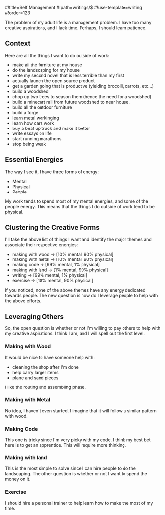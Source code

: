 #!title=Self Management
#!path=writings/$
#!use-template=writing
#!order=123

The problem of my adult life is a management problem. I have too many creative aspirations, and I lack time. Perhaps, I should learn patience.

## Context

Here are all the things I want to do outside of work:

* make all the furniture at my house
* do the landscaping for my house
* write my second novel that is less terrible than my first
* actually launch the open source product
* get a garden going that is productive (yielding brocolli, carrots, etc...)
* build a woodshed
* chop up two trees to season them (hence the need for a woodshed)
* build a minecart rail from future woodshed to near house.
* build all the outdoor furniture
* build a forge
* learn metal workinging
* learn how cars work
* buy a beat up truck and make it better
* write essays on life
* start running marathons
* stop being weak

## Essential Energies

The way I see it, I have three forms of energy:

* Mental
* Physical
* People

My work tends to spend most of my mental energies, and some of the people energy. This means that the things I do outside of work tend to be physical.

## Clustering the Creative Forms

I'll take the above list of things I want and identify the major themes and associate their respective energies:

* making with wood &#8594; [10% mental, 90% physical]
* making with metal &#8594; [10% mental, 90% physical]
* making code &#8594; [99% mental, 1% physical]
* making with land &#8594; [1% mental, 99% physical]
* writing &#8594; [99% mental, 1% physical]
* exercise &#8594; [10% mental, 90% physical]

If you noticed, none of the above themes have any energy dedicated towards people. The new question is how do I leverage people to help with the above efforts.

## Leveraging Others

So, the open question is whether or not I'm willing to pay others to help with my creative aspirations. I think I am, and I will spell out the first level.

### Making with Wood

It would be nice to have someone help with:

* cleaning the shop after I'm done
* help carry larger items
* plane and sand pieces

I like the routing and assembling phase.

### Making with Metal

No idea, I haven't even started. I imagine that it will follow a similar pattern with wood.

### Making Code

This one is tricky since I'm very picky with my code. I think my best bet here is to get an apprentice. This will require more thinking.

### Making with land

This is the most simple to solve since I can hire people to do the landscaping. The other question is whether or not I want to spend the money on it.

### Exercise

I should hire a personal trainer to help learn how to make the most of my time.

